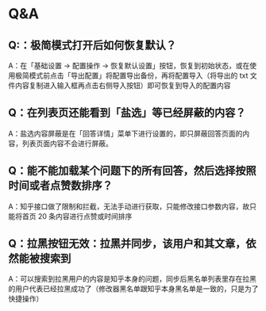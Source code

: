 # Q&A

## Q:：极简模式打开后如何恢复默认？

A：在「基础设置 -> 配置操作 -> 恢复默认设置」按钮，恢复到初始状态，或在使用极简模式前点击「导出配置」将配置导出备份，再将配置导入（将导出的 txt 文件内容复制进入输入框再点击右侧导入按钮）即可恢复到导入的配置内容

## Q：在列表页还能看到「盐选」等已经屏蔽的内容？

A：盐选内容屏蔽是在「回答详情」菜单下进行设置的，即只屏蔽回答页面的内容，列表页面内容不会进行屏蔽。

## Q：能不能加载某个问题下的所有回答，然后选择按照时间或者点赞数排序？

A：知乎接口做了限制和拦截，无法手动进行获取，只能修改接口参数内容，故只能将首页 20 条内容进行点赞或时间排序

## Q：拉黑按钮无效：拉黑并同步，该用户和其文章，依然能被搜索到

A：可以搜索到拉黑用户的内容是知乎本身的问题，同步后黑名单列表里存在拉黑的用户代表已经拉黑成功了（修改器黑名单跟知乎本身黑名单是一致的，只是为了快捷操作）
